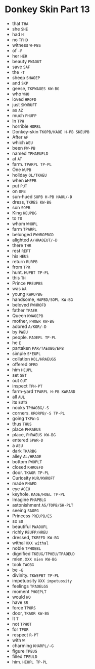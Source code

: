 # Donkey Skin Part 13

* that `THA`
* she `SHE`
* had `H`
* no `TPHO`
* witness `W-PBS`
* of `-F`
* her `HER`
* beauty `PWAOUT`
* save `SAF`
* the `-T`
* sheep `SHAOEP`
* and `SKP`
* geese, `TKPWAOES KW-BG`
* who `WHO`
* loved `HROFD`
* just `SKWRUFT`
* as `AZ`
* much `PHUFP`
* In `TPH`
* horrible `HORBL`
* Donkey-skin `TKOPB/KAOE H-PB SKEUPB`
* After `AF`
* which `WEU`
* been `PW-PB`
* named `TPHAEUPLD`
* at `AT`
* farm. `TPARPL TP-PL`
* One `WUPB`
* holiday `OL/TKAEU`
* when `WHEPB`
* put `PUT`
* on `OPB`
* sun-hued `SUPB H-PB HAOU/-D`
* dress, `TKRES KW-BG`
* son `SOPB`
* King `KEUPBG`
* to `TO`
* whom `WHOPL`
* farm `TPARPL`
* belonged `PWHROPBGD`
* alighted `A/HRAOEUT/-D`
* there `THR`
* rest `REFT`
* his `HEUS`
* return `RURPB`
* from `TPR`
* hunt. `HUPBT TP-PL`
* this `TH`
* Prince `PREUPBS`
* was `WA`
* young `KWRUPBG`
* handsome, `HAPBD/SOPL KW-BG`
* beloved `PWHROFD`
* father `TPAER`
* Queen `KWAOEPB`
* mother, `PHOER KW-BG`
* adored `A/KOR/-D`
* by `PWEU`
* people. `PAOEPL TP-PL`
* he `E`
* partaken `PAR/TAEUBG/EPB`
* simple `S*EUPL`
* collation `KOL/HRAEUGS`
* offered `OFRD`
* him `HEUPL`
* set `SET`
* out `OUT`
* inspect `TPH-PT`
* farm-yard `TPARPL H-PB KWRARD`
* all `AUL`
* its `EUTS`
* nooks `TPHAOBG/-S`
* corners. `KRORPB/-S TP-PL`
* going `TKPW-G`
* thus `THUS`
* place `PHRAEUS`
* place, `PHRAEUS KW-BG`
* entered `SPWR-D`
* a `AEU`
* dark `TKARBG`
* alley `AL/HRAOE`
* bottom `PWOPLT`
* closed `KHROEFD`
* door. `TKAOR TP-PL`
* Curiosity `KUR/KWROFT`
* made `PHAED`
* eye `AOEU`
* keyhole. `KAOE/HOEL TP-PL`
* Imagine `PHAPBLG`
* astonishment `AS/TOPB/SH-PLT`
* seeing `SAOEG`
* Princess `PREUPB/ES`
* so `SO`
* beautiful `PWAOUFL`
* richly `REUFP/HREU`
* dressed, `TKREFD KW-BG`
* withal `XXX withal`
* noble `TPHOEBL`
* dignified `TKEUG/TPHEU/TPAOEUD`
* mien, `XXX mien KW-BG`
* took `TAOBG`
* be `-B`
* divinity. `TKWEPBT TP-PL`
* impetuosity `XXX impetuosity`
* feelings `TPAOELGS`
* moment `PHOEPLT`
* would `WO`
* have `SR`
* force `TPORS`
* door, `TKAOR KW-BG`
* It `T`
* not `TPHOT`
* for `TPOR`
* respect `R-PT`
* with `W`
* charming `KHARPL/-G`
* figure `TPEUG`
* filled `TPEULD`
* him. `HEUPL TP-PL`
